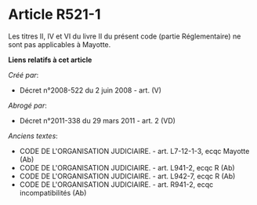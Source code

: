# Article R521-1

Les titres II, IV et VI du livre II du présent code (partie Réglementaire) ne sont pas applicables à Mayotte.

**Liens relatifs à cet article**

_Créé par_:

  - Décret n°2008-522 du 2 juin 2008 - art. (V)

_Abrogé par_:

  - Décret n°2011-338 du 29 mars 2011 - art. 2 (VD)

_Anciens textes_:

  - CODE DE L'ORGANISATION JUDICIAIRE. - art. L7-12-1-3, ecqc Mayotte (Ab)
  - CODE DE L'ORGANISATION JUDICIAIRE. - art. L941-2, ecqc R (Ab)
  - CODE DE L'ORGANISATION JUDICIAIRE. - art. L942-7, ecqc R (Ab)
  - CODE DE L'ORGANISATION JUDICIAIRE. - art. R941-2, ecqc incompatibilités (Ab)
